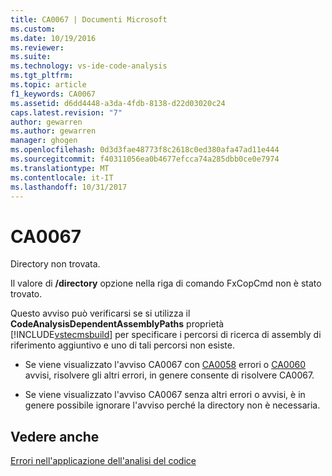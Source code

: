 ```yaml
---
title: CA0067 | Documenti Microsoft
ms.custom: 
ms.date: 10/19/2016
ms.reviewer: 
ms.suite: 
ms.technology: vs-ide-code-analysis
ms.tgt_pltfrm: 
ms.topic: article
f1_keywords: CA0067
ms.assetid: d6dd4448-a3da-4fdb-8138-d22d03020c24
caps.latest.revision: "7"
author: gewarren
ms.author: gewarren
manager: ghogen
ms.openlocfilehash: 0d3d3fae48773f8c2618c0ed380afa47ad11e444
ms.sourcegitcommit: f40311056ea0b4677efcca74a285dbb0ce0e7974
ms.translationtype: MT
ms.contentlocale: it-IT
ms.lasthandoff: 10/31/2017
---
```

# <a name="ca0067"></a>CA0067
Directory non trovata.  
  
 Il valore di **/directory** opzione nella riga di comando FxCopCmd non è stato trovato.  
  
 Questo avviso può verificarsi se si utilizza il **CodeAnalysisDependentAssemblyPaths** proprietà [!INCLUDE[vstecmsbuild](../extensibility/internals/includes/vstecmsbuild_md.md)] per specificare i percorsi di ricerca di assembly di riferimento aggiuntivo e uno di tali percorsi non esiste.  
  
-   Se viene visualizzato l'avviso CA0067 con [CA0058](ca0058.md) errori o [CA0060](ca0060.md) avvisi, risolvere gli altri errori, in genere consente di risolvere CA0067.  
  
-   Se viene visualizzato l'avviso CA0067 senza altri errori o avvisi, è in genere possibile ignorare l'avviso perché la directory non è necessaria.  
  
## <a name="see-also"></a>Vedere anche  
 [Errori nell'applicazione dell'analisi del codice](../code-quality/code-analysis-application-errors.md)   
